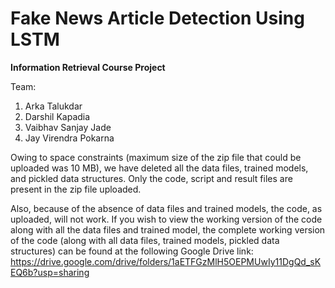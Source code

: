 # Fake News Article Detection Using LSTM   

 **Information Retrieval Course Project**

Team:
1. Arka Talukdar
2. Darshil Kapadia
3. Vaibhav Sanjay Jade
4. Jay Virendra Pokarna


Owing to space constraints (maximum size of the zip file that could be uploaded was 10 MB), we have deleted all the data files, trained models, and pickled data structures. Only the code, script and result files are present in the zip file uploaded. 

Also, because of the absence of data files and trained models, the code, as uploaded, will not work.
If you wish to view the working version of the code along with all the data files and trained model, the complete working version of the code (along with all data files, trained models, pickled data structures) can be found at the following Google
Drive link: https://drive.google.com/drive/folders/1aETFGzMlH5OEPMUwIy11DgQd_sKEQ6b?usp=sharing 
